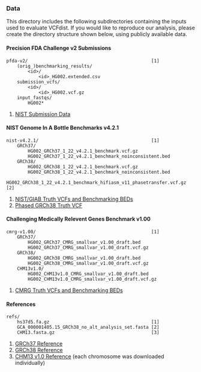 ### Data
This directory includes the following subdirectories containing the inputs used to evaluate VCFdist. If you would like to reproduce our analysis, please create the directory structure shown below, using publicly available data.

#### Precision FDA Challenge v2 Submissions
```
pfda-v2/                                              [1]
    (orig_)benchmarking_results/
        <id>/
            <id>_HG002.extended.csv
    submission_vcfs/
        <id>/
            <id>_HG002.vcf.gz
    input_fastqs/
        HG002*
```
1. [NIST Submission Data](https://data.nist.gov/od/id/mds2-2336)

#### NIST Genome In A Bottle Benchmarks v4.2.1
```
nist-v4.2.1/                                          [1]
    GRCh37/
        HG002_GRCh37_1_22_v4.2.1_benchmark.vcf.gz
        HG002_GRCh37_1_22_v4.2.1_benchmark_noinconsistent.bed
    GRCh38/
        HG002_GRCh38_1_22_v4.2.1_benchmark.vcf.gz
        HG002_GRCh38_1_22_v4.2.1_benchmark_noinconsistent.bed
        HG002_GRCh38_1_22_v4.2.1_benchmark_hifiasm_v11_phasetransfer.vcf.gz [2]
```
1. [NIST/GIAB Truth VCFs and Benchmarking BEDs](https://ftp-trace.ncbi.nlm.nih.gov/ReferenceSamples/giab/release/AshkenazimTrio/HG002_NA24385_son/NISTv4.2.1/)
2. [Phased GRCh38 Truth VCF](https://ftp-trace.ncbi.nlm.nih.gov/ReferenceSamples/giab/release/AshkenazimTrio/HG002_NA24385_son/NISTv4.2.1/GRCh38/SupplementaryFiles/)


#### Challenging Medically Relevent Genes Benchmark v1.00
```
cmrg-v1.00/                                           [1]
    GRCh37/
        HG002_GRCh37_CMRG_smallvar_v1.00_draft.bed
        HG002_GRCh37_CMRG_smallvar_v1.00_draft.vcf.gz
    GRCh38/
        HG002_GRCh38_CMRG_smallvar_v1.00_draft.bed
        HG002_GRCh38_CMRG_smallvar_v1.00_draft.vcf.gz
    CHM13v1.0/
        HG002_CHM13v1.0_CMRG_smallvar_v1.00_draft.bed
        HG002_CHM13v1.0_CMRG_smallvar_v1.00_draft.vcf.gz
```
1. [CMRG Truth VCFs and Benchmarking BEDs](https://ftp-trace.ncbi.nlm.nih.gov/ReferenceSamples/giab/release/AshkenazimTrio/HG002_NA24385_son/CMRG_v1.00/)

#### References
```
refs/
    hs37d5.fa.gz                                      [1]
    GCA_000001405.15_GRCh38_no_alt_analysis_set.fasta [2]
    CHM13.fasta.gz                                    [3]
```
1. [GRCh37 Reference](https://ftp-trace.ncbi.nlm.nih.gov/ReferenceSamples/giab/release/references/GRCh37)
2. [GRCh38 Reference](https://ftp-trace.ncbi.nlm.nih.gov/ReferenceSamples/giab/release/references/GRCh38)
3. [CHM13 v1.0 Reference](https://www.ncbi.nlm.nih.gov/assembly/GCA_009914755.2) (each chromosome was downloaded individually)
